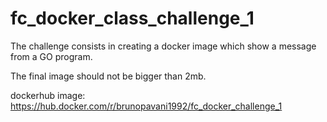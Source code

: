 # fc_docker_class_challenge_1

The challenge consists in creating a docker image which show a message from a GO program.

The final image should not be bigger than 2mb.

dockerhub image: https://hub.docker.com/r/brunopavani1992/fc_docker_challenge_1